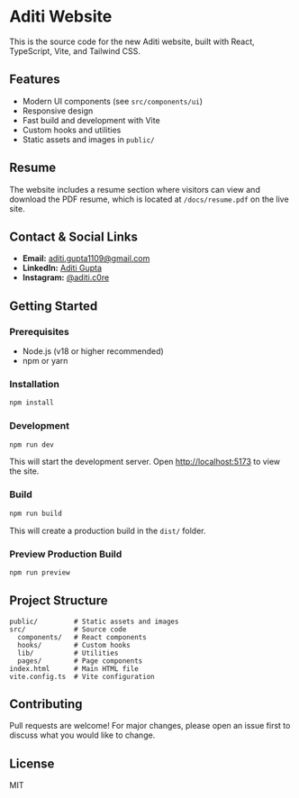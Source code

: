 # Aditi Website

This is the source code for the new Aditi website, built with React, TypeScript, Vite, and Tailwind CSS.

## Features
- Modern UI components (see `src/components/ui`)
- Responsive design
- Fast build and development with Vite
- Custom hooks and utilities
- Static assets and images in `public/`

## Resume
The website includes a resume section where visitors can view and download the PDF resume, which is located at `/docs/resume.pdf` on the live site.

## Contact & Social Links
- **Email:** [aditi.gupta1109@gmail.com](mailto:aditi.gupta1109@gmail.com)
- **LinkedIn:** [Aditi Gupta](https://in.linkedin.com/in/aditi-gupta-379ab624a)
- **Instagram:** [@aditi.c0re](https://www.instagram.com/aditi.c0re/)

## Getting Started

### Prerequisites
- Node.js (v18 or higher recommended)
- npm or yarn

### Installation
```bash
npm install
```

### Development
```bash
npm run dev
```
This will start the development server. Open [http://localhost:5173](http://localhost:5173) to view the site.

### Build
```bash
npm run build
```
This will create a production build in the `dist/` folder.

### Preview Production Build
```bash
npm run preview
```

## Project Structure
```
public/         # Static assets and images
src/            # Source code
  components/   # React components
  hooks/        # Custom hooks
  lib/          # Utilities
  pages/        # Page components
index.html      # Main HTML file
vite.config.ts  # Vite configuration
```

## Contributing
Pull requests are welcome! For major changes, please open an issue first to discuss what you would like to change.

## License
MIT

